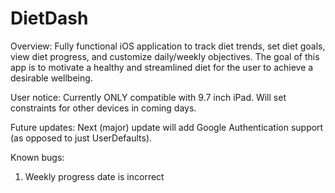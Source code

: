 # DietDash

Overview: Fully functional iOS application to track diet trends, set diet goals, view diet progress, and customize daily/weekly objectives. The goal of this app is to motivate a healthy and streamlined diet for the user to achieve a desirable wellbeing.

User notice: Currently ONLY compatible with 9.7 inch iPad. Will set constraints for other devices in coming days.

Future updates: Next (major) update will add Google Authentication support (as opposed to just UserDefaults). 

Known bugs:
1) Weekly progress date is incorrect
